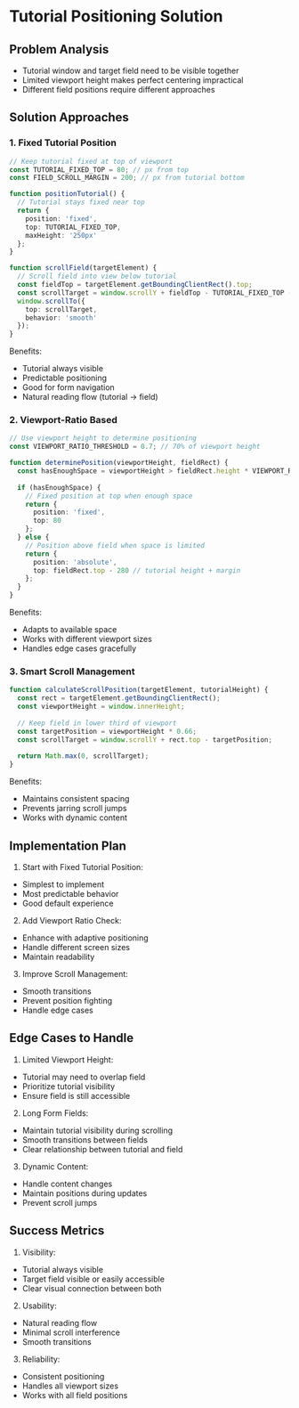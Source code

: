 # Tutorial Positioning Solution

## Problem Analysis
- Tutorial window and target field need to be visible together
- Limited viewport height makes perfect centering impractical
- Different field positions require different approaches

## Solution Approaches

### 1. Fixed Tutorial Position
```typescript
// Keep tutorial fixed at top of viewport
const TUTORIAL_FIXED_TOP = 80; // px from top
const FIELD_SCROLL_MARGIN = 200; // px from tutorial bottom

function positionTutorial() {
  // Tutorial stays fixed near top
  return {
    position: 'fixed',
    top: TUTORIAL_FIXED_TOP,
    maxHeight: '250px'
  };
}

function scrollField(targetElement) {
  // Scroll field into view below tutorial
  const fieldTop = targetElement.getBoundingClientRect().top;
  const scrollTarget = window.scrollY + fieldTop - TUTORIAL_FIXED_TOP - FIELD_SCROLL_MARGIN;
  window.scrollTo({
    top: scrollTarget,
    behavior: 'smooth'
  });
}
```

Benefits:
- Tutorial always visible
- Predictable positioning
- Good for form navigation
- Natural reading flow (tutorial -> field)

### 2. Viewport-Ratio Based
```typescript
// Use viewport height to determine positioning
const VIEWPORT_RATIO_THRESHOLD = 0.7; // 70% of viewport height

function determinePosition(viewportHeight, fieldRect) {
  const hasEnoughSpace = viewportHeight > fieldRect.height * VIEWPORT_RATIO_THRESHOLD;
  
  if (hasEnoughSpace) {
    // Fixed position at top when enough space
    return {
      position: 'fixed',
      top: 80
    };
  } else {
    // Position above field when space is limited
    return {
      position: 'absolute',
      top: fieldRect.top - 280 // tutorial height + margin
    };
  }
}
```

Benefits:
- Adapts to available space
- Works with different viewport sizes
- Handles edge cases gracefully

### 3. Smart Scroll Management
```typescript
function calculateScrollPosition(targetElement, tutorialHeight) {
  const rect = targetElement.getBoundingClientRect();
  const viewportHeight = window.innerHeight;
  
  // Keep field in lower third of viewport
  const targetPosition = viewportHeight * 0.66;
  const scrollTarget = window.scrollY + rect.top - targetPosition;
  
  return Math.max(0, scrollTarget);
}
```

Benefits:
- Maintains consistent spacing
- Prevents jarring scroll jumps
- Works with dynamic content

## Implementation Plan

1. Start with Fixed Tutorial Position:
- Simplest to implement
- Most predictable behavior
- Good default experience

2. Add Viewport Ratio Check:
- Enhance with adaptive positioning
- Handle different screen sizes
- Maintain readability

3. Improve Scroll Management:
- Smooth transitions
- Prevent position fighting
- Handle edge cases

## Edge Cases to Handle

1. Limited Viewport Height:
- Tutorial may need to overlap field
- Prioritize tutorial visibility
- Ensure field is still accessible

2. Long Form Fields:
- Maintain tutorial visibility during scrolling
- Smooth transitions between fields
- Clear relationship between tutorial and field

3. Dynamic Content:
- Handle content changes
- Maintain positions during updates
- Prevent scroll jumps

## Success Metrics

1. Visibility:
- Tutorial always visible
- Target field visible or easily accessible
- Clear visual connection between both

2. Usability:
- Natural reading flow
- Minimal scroll interference
- Smooth transitions

3. Reliability:
- Consistent positioning
- Handles all viewport sizes
- Works with all field positions
